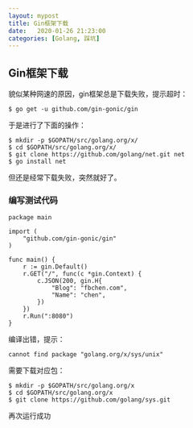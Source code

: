 ```yaml
---
layout: mypost
title: Gin框架下载
date:   2020-01-26 21:23:00
categories: [Golang, 踩坑]
---
```


## Gin框架下载

貌似某种网速的原因，gin框架总是下载失败，提示超时：

```
$ go get -u github.com/gin-gonic/gin
```

于是进行了下面的操作：

```
$ mkdir -p $GOPATH/src/golang.org/x/
$ cd $GOPATH/src/golang.org/x/
$ git clone https://github.com/golang/net.git net 
$ go install net
```

但还是经常下载失败，突然就好了。

### 编写测试代码

```
package main

import (
	"github.com/gin-gonic/gin"
)

func main() {
	r := gin.Default()
	r.GET("/", func(c *gin.Context) {
		c.JSON(200, gin.H{
			"Blog": "fbchen.com",
			"Name": "chen",
		})
	})
	r.Run(":8080")
}
```

编译出错，提示：

```
cannot find package "golang.org/x/sys/unix"
```

需要下载对应包：

```
$ mkdir -p $GOPATH/src/golang.org/x
$ cd $GOPATH/src/golang.org/x
$ git clone https://github.com/golang/sys.git
```

再次运行成功